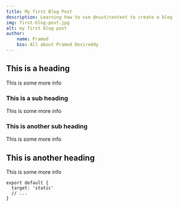 ```yaml
---
title: My first Blog Post
description: Learning how to use @nuxt/content to create a blog
img: first-blog-post.jpg
alt: my first blog post
author:
    name: Pramod
    bio: All about Pramod Devireddy
---
```


## This is a heading

This is some more info

### This is a sub heading

This is some more info

### This is another sub heading

This is some more info

## This is another heading

This is some more info

```js{}
export default {
  target: 'static'
  // ...
}
```